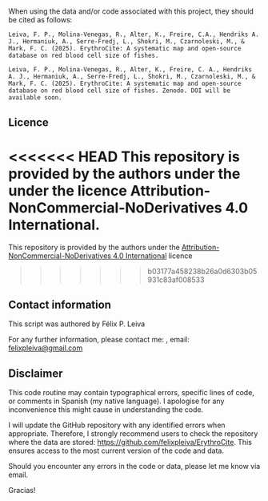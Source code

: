 # 
 
When using the data and/or code associated with this project, they should be cited as follows:

    Leiva, F. P., Molina-Venegas, R., Alter, K., Freire, C.A., Hendriks A. J., Hermaniuk, A., Serre-Fredj, L., Shokri, M., Czarnoleski, M., & Mark, F. C. (2025). ErythroCite: A systematic map and open-source database on red blood cell size of fishes.

    Leiva, F. P., Molina-Venegas, R., Alter, K., Freire, C. A., Hendriks A. J., Hermaniuk, A., Serre-Fredj, L., Shokri, M., Czarnoleski, M., & Mark, F. C. (2025). ErythroCite: A systematic map and open-source database on red blood cell size of fishes. Zenodo. DOI will be available soon.


## Licence
<<<<<<< HEAD
This repository is provided by the authors under the under the licence Attribution-NonCommercial-NoDerivatives 4.0 International.
=======
This repository is provided by the authors under the [Attribution-NonCommercial-NoDerivatives 4.0 International](https://creativecommons.org/licenses/by-nc-nd/4.0/) licence
>>>>>>> b03177a458238b26a0d6303b05931c83af008533

## Contact information
This script was authored by Félix P. Leiva

For any further information, please contact me: , email: felixpleiva@gmail.com

## Disclaimer

This code routine may contain typographical errors, specific lines of code, or comments in Spanish (my native language). I apologise for any inconvenience this might cause in understanding the code.

I will update the GitHub repository with any identified errors when appropriate. Therefore, I strongly recommend users to check the repository where the data are stored: https://github.com/felixpleiva/ErythroCite. This ensures access to the most current version of the code and data.

Should you encounter any errors in the code or data, please let me know via email.

Gracias!